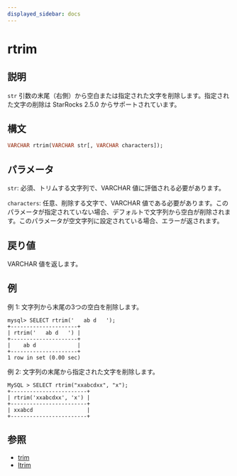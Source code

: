 ```yaml
---
displayed_sidebar: docs
---
```


# rtrim

## 説明

`str` 引数の末尾（右側）から空白または指定された文字を削除します。指定された文字の削除は StarRocks 2.5.0 からサポートされています。

## 構文

```Haskell
VARCHAR rtrim(VARCHAR str[, VARCHAR characters]);
```

## パラメータ

`str`: 必須、トリムする文字列で、VARCHAR 値に評価される必要があります。

`characters`: 任意、削除する文字で、VARCHAR 値である必要があります。このパラメータが指定されていない場合、デフォルトで文字列から空白が削除されます。このパラメータが空文字列に設定されている場合、エラーが返されます。

## 戻り値

VARCHAR 値を返します。

## 例

例 1: 文字列から末尾の3つの空白を削除します。

```Plain Text
mysql> SELECT rtrim('   ab d   ');
+---------------------+
| rtrim('   ab d   ') |
+---------------------+
|    ab d             |
+---------------------+
1 row in set (0.00 sec)
```

例 2: 文字列の末尾から指定された文字を削除します。

```Plain Text
MySQL > SELECT rtrim("xxabcdxx", "x");
+------------------------+
| rtrim('xxabcdxx', 'x') |
+------------------------+
| xxabcd                 |
+------------------------+
```

## 参照

- [trim](trim.md)
- [ltrim](ltrim.md)